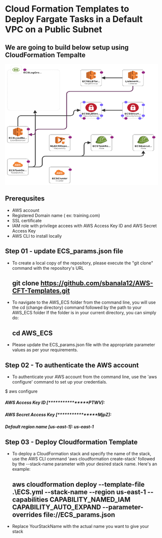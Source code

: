 # Cloud Formation Templates to Deploy Fargate Tasks in a Default VPC on a Public Subnet 

## We are going to build below setup using CloudFormation Tempalte 

<img src="https://github.com/sbanala12/AWS-CFT-Templates/blob/sbanala12-ECS/misc_files/Ecs_setup.png" width="1000" height="400">

## Prerequsites

 - AWS account  
 - Registered Domain name  ( ex: training.com) 
 - SSL certificate 
 - IAM role with privilege accees with AWS Access Key ID and AWS Secret Access Key 
 - AWS CLI to install locally 


## Step 01 - update ECS_params.json file 

  - To create a local copy of the repository, please execute the "git clone" command with the repository's URL
      ## git clone  https://github.com/sbanala12/AWS-CFT-Templates.git
  - To navigate to the AWS_ECS folder from the command line, you will use the cd (change directory) 
    command followed by the path to your AWS_ECS folder If the folder is in your current directory, you can simply do: 
      ## cd AWS_ECS
  - Please update the ECS_params.json file with the appropriate parameter values as per your requirements. 

## Step 02 - To authenticate the AWS account

   - To authenticate your AWS account from the command line, use the 'aws configure' command to set up your credentials.

  $ aws configure 
  ##### AWS Access Key ID [****************PTWV]: 
  ##### AWS Secret Access Key [****************MjpZ]:
  ##### Default region name [us-east-1]: us-east-1  
  
## Step 03 - Deploy Cloudformation Template 

- To deploy a CloudFormation stack and specify the name of the stack, use the AWS CLI command 
      'aws cloudformation create-stack' followed by the --stack-name parameter with your desired stack name. Here's an example:

   ## aws cloudformation deploy --template-file .\ECS.yml --stack-name <YourStackName> --region us-east-1 --capabilities CAPABILITY_NAMED_IAM CAPABILITY_AUTO_EXPAND --parameter-overrides file://ECS_params.json

 - Replace YourStackName with the actual name you want to give your stack

  
      
      



